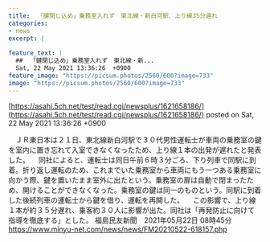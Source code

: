 ```yaml
---
title:  「鍵閉じ込め」乗務室入れず　東北線・新白河駅、上り線35分遅れ  
categories:
- news
excerpt: |
  
feature_text: |
  ##  「鍵閉じ込め」乗務室入れず　東北線・新...
  Sat, 22 May 2021 13:36:26  +0900
feature_image: "https://picsum.photos/2560/600?image=733"
image: "https://picsum.photos/2560/600?image=733"
---
```


[https://asahi.5ch.net/test/read.cgi/newsplus/1621658186/](https://asahi.5ch.net/test/read.cgi/newsplus/1621658186/)
posted on Sat, 22 May 2021 13:36:26  +0900

<!--more-->

　ＪＲ東日本は２１日、東北線新白河駅で３０代男性運転士が車両の乗務室の鍵を室内に置き忘れて入室できなくなったため、上り線１本の出発が遅れたと発表した。 　同社によると、運転士は同日午前６時３分ごろ、下り列車で同駅に到着。折り返し運転のため、これまでいた乗務室から車両にもう一つある乗務室に向かう際、鍵を置いたまま室外に出たという。乗務室の扉は自動で閉まったため、開けることができなくなった。乗務室の鍵は同一のものという。同駅に到着した後続列車の運転士から鍵を借り、運転を再開した。 　この影響で、上り線１本が約３５分遅れ、乗客約３０人に影響が出た。同社は「再発防止に向けて指導を徹底する」とした。 福島民友新聞　2021年05月22日 08時45分 https://www.minyu-net.com/news/news/FM20210522-618157.php

